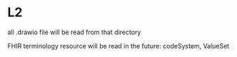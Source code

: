 # L2

all .drawio file will be read from that directory

FHIR terminology resource will be read in the future: codeSystem, ValueSet
